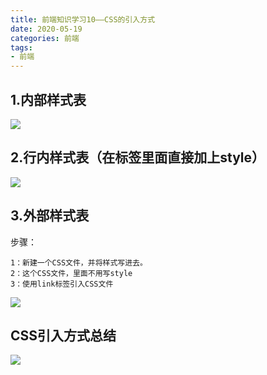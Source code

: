 ```yaml
---
title: 前端知识学习10——CSS的引入方式
date: 2020-05-19
categories: 前端
tags: 
- 前端
---
```

## 1.内部样式表
![](https://gitee.com/justin2/pic/raw/master/20200519093119.png)

## 2.行内样式表（在标签里面直接加上style）
![](https://gitee.com/justin2/pic/raw/master/20200519093148.png)

## 3.外部样式表
步骤：
```
1：新建一个CSS文件，并将样式写进去。
2：这个CSS文件，里面不用写style
3：使用link标签引入CSS文件
```
![](https://gitee.com/justin2/pic/raw/master/20200519093234.png)

## CSS引入方式总结
![](https://gitee.com/justin2/pic/raw/master/20200519093302.png)